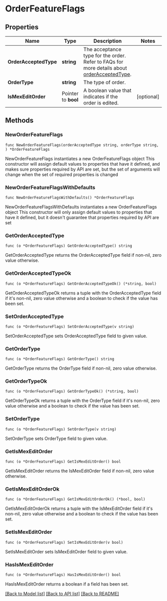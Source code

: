 # OrderFeatureFlags

## Properties

Name | Type | Description | Notes
------------ | ------------- | ------------- | -------------
**OrderAcceptedType** | **string** | The acceptance type for the order. Refer to FAQs for more details about [orderAcceptedType](#section/Order/How-do-I-identify-if-a-particular-order-is-auto-or-manual-acceptance).  | 
**OrderType** | **string** | The type of order.  | 
**IsMexEditOrder** | Pointer to **bool** | A boolean value that indicates if the order is edited.  | [optional] 

## Methods

### NewOrderFeatureFlags

`func NewOrderFeatureFlags(orderAcceptedType string, orderType string, ) *OrderFeatureFlags`

NewOrderFeatureFlags instantiates a new OrderFeatureFlags object
This constructor will assign default values to properties that have it defined,
and makes sure properties required by API are set, but the set of arguments
will change when the set of required properties is changed

### NewOrderFeatureFlagsWithDefaults

`func NewOrderFeatureFlagsWithDefaults() *OrderFeatureFlags`

NewOrderFeatureFlagsWithDefaults instantiates a new OrderFeatureFlags object
This constructor will only assign default values to properties that have it defined,
but it doesn't guarantee that properties required by API are set

### GetOrderAcceptedType

`func (o *OrderFeatureFlags) GetOrderAcceptedType() string`

GetOrderAcceptedType returns the OrderAcceptedType field if non-nil, zero value otherwise.

### GetOrderAcceptedTypeOk

`func (o *OrderFeatureFlags) GetOrderAcceptedTypeOk() (*string, bool)`

GetOrderAcceptedTypeOk returns a tuple with the OrderAcceptedType field if it's non-nil, zero value otherwise
and a boolean to check if the value has been set.

### SetOrderAcceptedType

`func (o *OrderFeatureFlags) SetOrderAcceptedType(v string)`

SetOrderAcceptedType sets OrderAcceptedType field to given value.


### GetOrderType

`func (o *OrderFeatureFlags) GetOrderType() string`

GetOrderType returns the OrderType field if non-nil, zero value otherwise.

### GetOrderTypeOk

`func (o *OrderFeatureFlags) GetOrderTypeOk() (*string, bool)`

GetOrderTypeOk returns a tuple with the OrderType field if it's non-nil, zero value otherwise
and a boolean to check if the value has been set.

### SetOrderType

`func (o *OrderFeatureFlags) SetOrderType(v string)`

SetOrderType sets OrderType field to given value.


### GetIsMexEditOrder

`func (o *OrderFeatureFlags) GetIsMexEditOrder() bool`

GetIsMexEditOrder returns the IsMexEditOrder field if non-nil, zero value otherwise.

### GetIsMexEditOrderOk

`func (o *OrderFeatureFlags) GetIsMexEditOrderOk() (*bool, bool)`

GetIsMexEditOrderOk returns a tuple with the IsMexEditOrder field if it's non-nil, zero value otherwise
and a boolean to check if the value has been set.

### SetIsMexEditOrder

`func (o *OrderFeatureFlags) SetIsMexEditOrder(v bool)`

SetIsMexEditOrder sets IsMexEditOrder field to given value.

### HasIsMexEditOrder

`func (o *OrderFeatureFlags) HasIsMexEditOrder() bool`

HasIsMexEditOrder returns a boolean if a field has been set.


[[Back to Model list]](../README.md#documentation-for-models) [[Back to API list]](../README.md#documentation-for-api-endpoints) [[Back to README]](../README.md)


